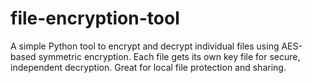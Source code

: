 # file-encryption-tool
A simple Python tool to encrypt and decrypt individual files using AES-based symmetric encryption. Each file gets its own key file for secure, independent decryption. Great for local file protection and sharing.
